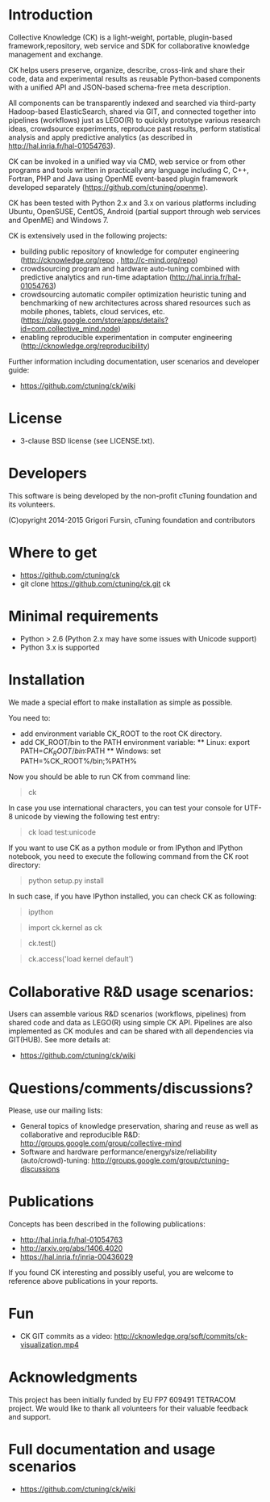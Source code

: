 Introduction
====================
Collective Knowledge (CK) is a light-weight, portable,
plugin-based framework,repository, web service and SDK
for collaborative knowledge management and exchange.

CK helps users preserve, organize, describe, cross-link and share
their code, data and experimental results as reusable
Python-based components with a unified API and JSON-based
schema-free meta description.

All components can be transparently indexed and searched via
third-party Hadoop-based ElasticSearch, shared via GIT, and
connected together into pipelines (workflows) just as LEGO(R)
to quickly prototype various research ideas, crowdsource
experiments, reproduce past results, perform statistical analysis
and apply predictive analytics (as described
in http://hal.inria.fr/hal-01054763).

CK can be invoked in a unified way via CMD, web service or from
other programs and tools written in practically any language
including C, C++, Fortran, PHP and Java using OpenME event-based
plugin framework developed separately
(https://github.com/ctuning/openme).

CK has been tested with Python 2.x and 3.x on various platforms
including Ubuntu, OpenSUSE, CentOS, Android (partial
support through web services and OpenME) and Windows 7. 

CK is extensively used in the following projects:
* building public repository of knowledge for computer engineering
(http://cknowledge.org/repo , http://c-mind.org/repo)
* crowdsourcing program and hardware auto-tuning combined
with predictive analytics and run-time adaptation
(http://hal.inria.fr/hal-01054763)
* crowdsourcing automatic compiler optimization heuristic tuning
and benchmarking of new architectures across shared resources
such as mobile phones, tablets, cloud services, etc.
(https://play.google.com/store/apps/details?id=com.collective_mind.node)
* enabling reproducible experimentation in computer engineering
(http://cknowledge.org/reproducibility)

Further information including documentation, 
user scenarios and developer guide:
* https://github.com/ctuning/ck/wiki

License
=======
* 3-clause BSD license (see LICENSE.txt).

Developers
==========
This software is being developed by the non-profit 
cTuning foundation and its volunteers.

(C)opyright 2014-2015 Grigori Fursin, 
cTuning foundation and contributors

Where to get
============
* https://github.com/ctuning/ck
* git clone https://github.com/ctuning/ck.git ck

Minimal requirements
====================
* Python > 2.6 (Python 2.x may have some issues with Unicode support)
* Python 3.x is supported

Installation
============
We made a special effort to make installation as simple as possible.

You need to:
* add environment variable CK_ROOT to the root CK directory.
* add CK_ROOT/bin to the PATH environment variable:
** Linux: export PATH=$CK_ROOT/bin:$PATH
** Windows: set PATH=%CK_ROOT%/bin;%PATH%

Now you should be able to run CK from command line:
 > ck

In case you use international characters, you can test your
console for UTF-8 unicode by viewing the following test entry:
 > ck load test:unicode

If you want to use CK as a python module or from IPython 
and IPython notebook, you need to execute the following command
from the CK root directory:
 > python setup.py install

In such case, if you have IPython installed, you can 
check CK as following:

 > ipython

 > import ck.kernel as ck

 > ck.test()

 > ck.access('load kernel default')

Collaborative R&D usage scenarios:
==================================

Users can assemble various R&D scenarios (workflows, pipelines) 
from shared code and data as LEGO(R) using simple CK API.
Pipelines are also implemented as CK modules and can be shared
with all dependencies via GIT(HUB). See more details at:

* https://github.com/ctuning/ck/wiki

Questions/comments/discussions?
===============================
Please, use our mailing lists:
* General topics of knowledge preservation, sharing and reuse
  as well as collaborative and reproducible R&D: http://groups.google.com/group/collective-mind
* Software and hardware performance/energy/size/reliability  
  (auto/crowd)-tuning: http://groups.google.com/group/ctuning-discussions

Publications
============
Concepts has been described in the following publications:

* http://hal.inria.fr/hal-01054763
* http://arxiv.org/abs/1406.4020
* https://hal.inria.fr/inria-00436029

If you found CK interesting and possibly useful, you are welcome 
to reference above publications in your reports.

Fun
===
* CK GIT commits as a video: http://cknowledge.org/soft/commits/ck-visualization.mp4

Acknowledgments
===============
This project has been initially funded by EU FP7 609491 TETRACOM
project. We would like to thank all volunteers for their valuable
feedback and support.

Full documentation and usage scenarios
======================================
* https://github.com/ctuning/ck/wiki
